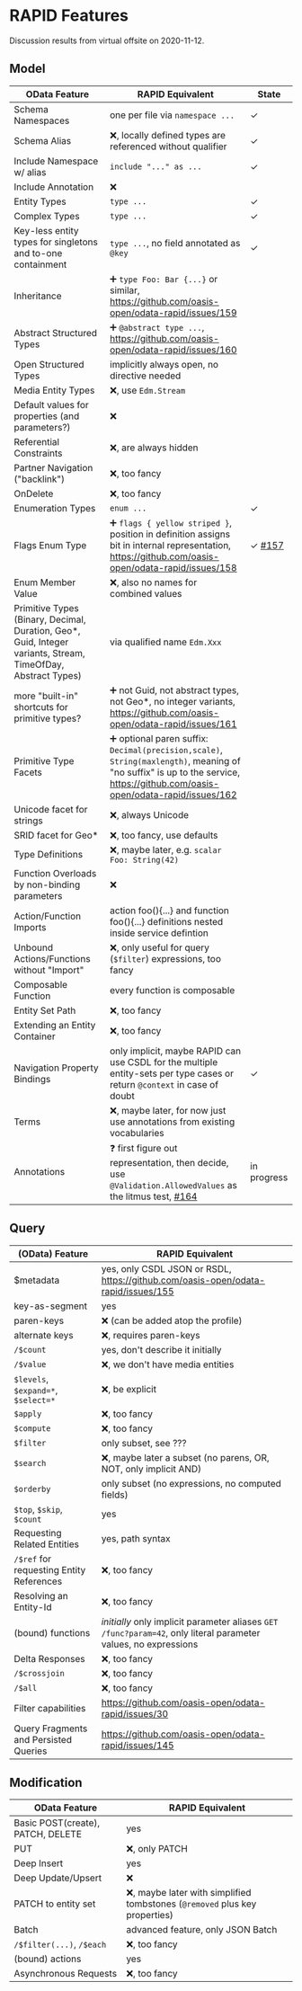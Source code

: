 # RAPID Features

Discussion results from virtual offsite on 2020-11-12.

## Model

| OData Feature                                                                                                 | RAPID Equivalent                                                                                                                                                                            | State                                                              |
| ------------------------------------------------------------------------------------------------------------- | ------------------------------------------------------------------------------------------------------------------------------------------------------------------------------------------- | ------------------------------------------------------------------ |
| Schema Namespaces                                                                                             | one per file via `namespace ...`                                                                                                                                                            | &check;                                                            |
| Schema Alias                                                                                                  | :x:, locally defined types are referenced without qualifier                                                                                                                                 | &check;                                                            |
| Include Namespace w/ alias                                                                                    | `include "..." as ...`                                                                                                                                                                      | &check;                                                            |
| Include Annotation                                                                                            | :x:                                                                                                                                                                                         |                                                                    |
| Entity Types                                                                                                  | `type ...`                                                                                                                                                                                  | &check;                                                            |
| Complex Types                                                                                                 | `type ...`                                                                                                                                                                                  | &check;                                                            |
| Key-less entity types for singletons and to-one containment                                                   | `type ...`, no field annotated as `@key`                                                                                                                                                    | &check;                                                            |
| Inheritance                                                                                                   | :heavy_plus_sign: `type Foo: Bar {...}` or similar, https://github.com/oasis-open/odata-rapid/issues/159                                                                                    |
| Abstract Structured Types                                                                                     | :heavy_plus_sign: `@abstract type ...`, https://github.com/oasis-open/odata-rapid/issues/160                                                                                                |
| Open Structured Types                                                                                         | implicitly always open, no directive needed                                                                                                                                                 |
| Media Entity Types                                                                                            | :x:, use `Edm.Stream`                                                                                                                                                                       |
| Default values for properties (and parameters?)                                                               | :x:                                                                                                                                                                                         |
| Referential Constraints                                                                                       | :x:, are always hidden                                                                                                                                                                      |
| Partner Navigation ("backlink")                                                                               | :x:, too fancy                                                                                                                                                                              |
| OnDelete                                                                                                      | :x:, too fancy                                                                                                                                                                              |
| Enumeration Types                                                                                             | `enum ...`                                                                                                                                                                                  | &check;                                                            |
| Flags Enum Type                                                                                               | :heavy_plus_sign: `flags { yellow striped }`, position in definition assigns bit in internal representation, https://github.com/oasis-open/odata-rapid/issues/158                           | &check; [#157](https://github.com/oasis-open/odata-rapid/pull/157) |
| Enum Member Value                                                                                             | :x:, also no names for combined values                                                                                                                                                      |
| Primitive Types (Binary, Decimal, Duration, Geo\*, Guid, Integer variants, Stream, TimeOfDay, Abstract Types) | via qualified name `Edm.Xxx`                                                                                                                                                                |
| more "built-in" shortcuts for primitive types?                                                                | :heavy_plus_sign: not Guid, not abstract types, not Geo\*, no integer variants, https://github.com/oasis-open/odata-rapid/issues/161                                                        |
| Primitive Type Facets                                                                                         | :heavy_plus_sign: optional paren suffix: `Decimal(precision,scale)`, `String(maxlength)`, meaning of "no suffix" is up to the service, https://github.com/oasis-open/odata-rapid/issues/162 |
| Unicode facet for strings                                                                                     | :x:, always Unicode                                                                                                                                                                         |
| SRID facet for Geo\*                                                                                          | :x:, too fancy, use defaults                                                                                                                                                                |
| Type Definitions                                                                                              | :x:, maybe later, e.g. `scalar Foo: String(42)`                                                                                                                                             |
| Function Overloads by non-binding parameters                                                                  | :x:                                                                                                                                                                                         |
| Action/Function Imports                                                                                       | action foo(){...} and function foo(){...} definitions nested inside service defintion                                                                                                      |
| Unbound Actions/Functions without "Import"                                                                    | :x:, only useful for query (`$filter`) expressions, too fancy                                                                                                                               |
| Composable Function                                                                                           | every function is composable                                                                                                                                                                |
| Entity Set Path                                                                                               | :x:, too fancy                                                                                                                                                                              |
| Extending an Entity Container                                                                                 | :x:, too fancy                                                                                                                                                                              |
| Navigation Property Bindings                                                                                  | only implicit, maybe RAPID can use CSDL for the multiple entity-sets per type cases or return `@context` in case of doubt                                                                   | &check;                                                            |
| Terms                                                                                                         | :x:, maybe later, for now just use annotations from existing vocabularies                                                                                                                   |
| Annotations                                                                                                   | :question: first figure out representation, then decide, use `@Validation.AllowedValues` as the litmus test, [#164](https://github.com/oasis-open/odata-rapid/issues/164)                   | in progress                                                        |

## Query

| (OData) Feature                          | RAPID Equivalent                                                                                                |
| ---------------------------------------- | --------------------------------------------------------------------------------------------------------------- |
| \$metadata                               | yes, only CSDL JSON or RSDL, https://github.com/oasis-open/odata-rapid/issues/155                               |
| key-as-segment                           | yes                                                                                                             |
| paren-keys                               | :x: (can be added atop the profile)                                                                             |
| alternate keys                           | :x:, requires paren-keys                                                                                        |
| `/$count`                                | yes, don't describe it initially                                                                                |
| `/$value`                                | :x:, we don't have media entities                                                                               |
| `$levels`, `$expand=*`, `$select=*`      | :x:, be explicit                                                                                                |
| `$apply`                                 | :x:, too fancy                                                                                                  |
| `$compute`                               | :x:, too fancy                                                                                                  |
| `$filter`                                | only subset, see ???                                                                                            |
| `$search`                                | :x:, maybe later a subset (no parens, OR, NOT, only implicit AND)                                               |
| `$orderby`                               | only subset (no expressions, no computed fields)                                                                |
| `$top`, `$skip`, `$count`                | yes                                                                                                             |
| Requesting Related Entities              | yes, path syntax                                                                                                |
| `/$ref` for requesting Entity References | :x:, too fancy                                                                                                  |
| Resolving an Entity-Id                   | :x:, too fancy                                                                                                  |
| (bound) functions                        | _initially_ only implicit parameter aliases `GET /func?param=42`, only literal parameter values, no expressions |
| Delta Responses                          | :x:, too fancy                                                                                                  |
| `/$crossjoin`                            | :x:, too fancy                                                                                                  |
| `/$all`                                  | :x:, too fancy                                                                                                  |
| Filter capabilities                      | https://github.com/oasis-open/odata-rapid/issues/30                                                             |
| Query Fragments and Persisted Queries    | https://github.com/oasis-open/odata-rapid/issues/145                                                            |

## Modification

| OData Feature                     | RAPID Equivalent                                                             |
| --------------------------------- | ---------------------------------------------------------------------------- |
| Basic POST(create), PATCH, DELETE | yes                                                                          |
| PUT                               | :x:, only PATCH                                                              |
| Deep Insert                       | yes                                                                          |
| Deep Update/Upsert                | :x:                                                                          |
| PATCH to entity set               | :x:, maybe later with simplified tombstones (`@removed` plus key properties) |
| Batch                             | advanced feature, only JSON Batch                                            |
| `/$filter(...)`, `/$each`         | :x:, too fancy                                                               |
| (bound) actions                   | yes                                                                          |
| Asynchronous Requests             | :x:, too fancy                                                               |
